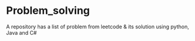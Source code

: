 # Problem_solving
A repository has a list of problem  from leetcode & its solution using python, Java and C#
